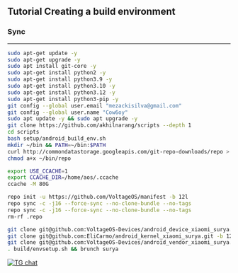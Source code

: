 Tutorial Creating a build environment
-------------------------------------

### Sync ###

----------------------------------

```bash
sudo apt-get update -y
sudo apt-get upgrade -y
sudo apt install git-core -y
sudo apt-get install python2 -y
sudo apt-get install python3.9 -y
sudo apt-get install python3.10 -y
sudo apt-get install python3.12 -y
sudo apt-get install python3-pip -y
git config --global user.email "mezackisilva@gmail.com"
git config --global user.name "Cow6oy"
sudo apt update -y && sudo apt upgrade -y
git clone https://github.com/akhilnarang/scripts --depth 1
cd scripts
bash setup/android_build_env.sh
mkdir ~/bin && PATH=~/bin:$PATH
curl http://commondatastorage.googleapis.com/git-repo-downloads/repo > ~/bin/repo
chmod a+x ~/bin/repo

```

```bash
export USE_CCACHE=1
export CCACHE_DIR=/home/aos/.ccache
ccache -M 80G

```

```bash
repo init -u https://github.com/VoltageOS/manifest -b 12l
repo sync -c -j16 --force-sync --no-clone-bundle --no-tags
repo sync -c -j16 --force-sync --no-clone-bundle --no-tags
rm-rf .repo

```

```bash
git clone git@github.com:VoltageOS-Devices/android_device_xiaomi_surya.git -b 12l device/xiaomi/surya
git clone git@github.com:EliCarmo/android_kernel_xiaomi_surya.git -b 12l kernel/xiaomi/surya
git clone git@github.com:VoltageOS-Devices/android_vendor_xiaomi_surya.git -b 12l vendor/xiaomi/surya
. build/envsetup.sh && brunch surya

```



[![TG chat](https://img.shields.io/badge/Support-Telegram-%23e52c5f.svg?style=for-the-badge&logo=telegram&&labelColor=121217)](https://t.me/Cow6oy)
